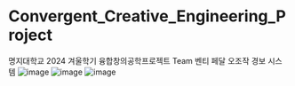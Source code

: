 # Convergent_Creative_Engineering_Project
명지대학교 2024 겨울학기 융합창의공학프로젝트 Team 벤티 페달 오조작 경보 시스템
![image](https://github.com/user-attachments/assets/9b6ee333-9f30-49fd-b0d6-21b38468192f)
![image](https://github.com/user-attachments/assets/a8f41bb4-d438-46ca-af09-1d833a45c900)
![image](https://github.com/user-attachments/assets/85714928-8a7b-4f61-bb95-26868fcd3f7d)
